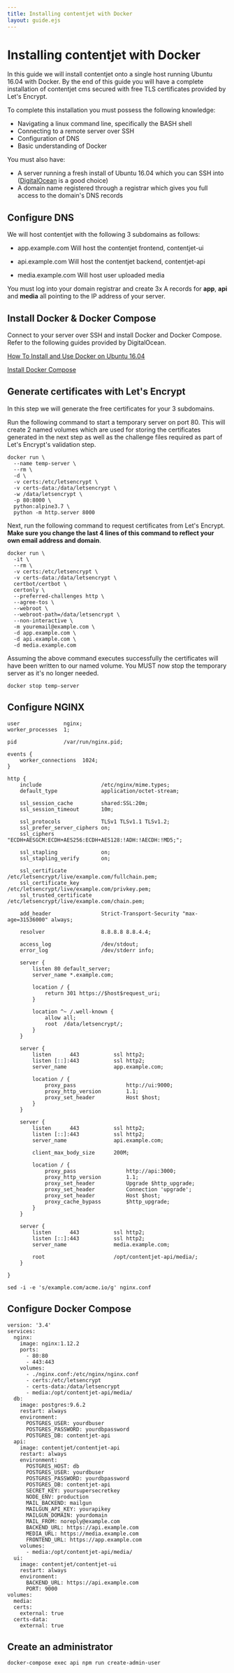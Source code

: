 ```yaml
---
title: Installing contentjet with Docker
layout: guide.ejs
---
```


# Installing contentjet with Docker

In this guide we will install contentjet onto a single host running Ubuntu 16.04 with Docker. By the end of this guide you will have a complete installation of contentjet cms secured with free TLS certificates provided by Let's Encrypt.

To complete this installation you must possess the following knowledge:

* Navigating a linux command line, specifically the BASH shell
* Connecting to a remote server over SSH
* Configuration of DNS
* Basic understanding of Docker

You must also have:

* A server running a fresh install of Ubuntu 16.04 which you can SSH into ([DigitalOcean](https://www.digitalocean.com/) is a good choice)
* A domain name registered through a registrar which gives you full access to the domain's DNS records

## Configure DNS

We will host contentjet with the following 3 subdomains as follows:

* app.example.com
  Will host the contentjet frontend, contentjet-ui

* api.example.com
  Will host the contentjet backend, contentjet-api

* media.example.com
  Will host user uploaded media

You must log into your domain registrar and create 3x A records for **app**, **api** and **media** all pointing to the IP address of your server.

## Install Docker & Docker Compose

Connect to your server over SSH and install Docker and Docker Compose. Refer to the following guides provided by DigitalOcean.

[How To Install and Use Docker on Ubuntu 16.04](https://www.digitalocean.com/community/tutorials/how-to-install-and-use-docker-on-ubuntu-16-04)

[Install Docker Compose](https://docs.docker.com/compose/install/#install-compose)

## Generate certificates with Let's Encrypt

In this step we will generate the free certificates for your 3 subdomains.

Run the following command to start a temporary server on port 80. This will create 2 named volumes which are used for storing the certificates generated in the next step as well as the challenge files required as part of Let's Encrypt's validation step.

```
docker run \
  --name temp-server \
  --rm \
  -d \
  -v certs:/etc/letsencrypt \
  -v certs-data:/data/letsencrypt \
  -w /data/letsencrypt \
  -p 80:8000 \
  python:alpine3.7 \
  python -m http.server 8000
```

Next, run the following command to request certificates from Let's Encrypt. **Make sure you change the last 4 lines of this command to reflect your own email address and domain**.

```
docker run \
  -it \
  --rm \
  -v certs:/etc/letsencrypt \
  -v certs-data:/data/letsencrypt \
  certbot/certbot \
  certonly \
  --preferred-challenges http \
  --agree-tos \
  --webroot \
  --webroot-path=/data/letsencrypt \
  --non-interactive \
  -m youremail@example.com \
  -d app.example.com \
  -d api.example.com \
  -d media.example.com
```

Assuming the above command executes successfully the certificates will have been written to our named volume. You MUST now stop the temporary server as it's no longer needed.

```
docker stop temp-server
```

## Configure NGINX

```
user              nginx;
worker_processes  1;

pid               /var/run/nginx.pid;

events {
    worker_connections  1024;
}

http {
    include                   /etc/nginx/mime.types;
    default_type              application/octet-stream;

    ssl_session_cache         shared:SSL:20m;
    ssl_session_timeout       10m;

    ssl_protocols             TLSv1 TLSv1.1 TLSv1.2;
    ssl_prefer_server_ciphers on;
    ssl_ciphers               "ECDH+AESGCM:ECDH+AES256:ECDH+AES128:!ADH:!AECDH:!MD5;";

    ssl_stapling              on;
    ssl_stapling_verify       on;

    ssl_certificate           /etc/letsencrypt/live/example.com/fullchain.pem;
    ssl_certificate_key       /etc/letsencrypt/live/example.com/privkey.pem;
    ssl_trusted_certificate   /etc/letsencrypt/live/example.com/chain.pem;

    add_header                Strict-Transport-Security "max-age=31536000" always;

    resolver                  8.8.8.8 8.8.4.4;

    access_log                /dev/stdout;
    error_log                 /dev/stderr info;

    server {
        listen 80 default_server;
        server_name *.example.com;

        location / {
            return 301 https://$host$request_uri;
        }

        location ^~ /.well-known {
            allow all;
            root  /data/letsencrypt/;
        }
    }

    server {
        listen      443           ssl http2;
        listen [::]:443           ssl http2;
        server_name               app.example.com;

        location / {
            proxy_pass                http://ui:9000;
            proxy_http_version        1.1;
            proxy_set_header          Host $host;
        }
    }

    server {
        listen      443           ssl http2;
        listen [::]:443           ssl http2;
        server_name               api.example.com;

        client_max_body_size      200M;

        location / {
            proxy_pass                http://api:3000;
            proxy_http_version        1.1;
            proxy_set_header          Upgrade $http_upgrade;
            proxy_set_header          Connection 'upgrade';
            proxy_set_header          Host $host;
            proxy_cache_bypass        $http_upgrade;
        }
    }

    server {
        listen      443           ssl http2;
        listen [::]:443           ssl http2;
        server_name               media.example.com;

        root                      /opt/contentjet-api/media/;
    }

}
```

```
sed -i -e 's/example.com/acme.io/g' nginx.conf
```

## Configure Docker Compose

```
version: '3.4'
services:
  nginx:
    image: nginx:1.12.2
    ports:
      - 80:80
      - 443:443
    volumes:
      - ./nginx.conf:/etc/nginx/nginx.conf
      - certs:/etc/letsencrypt
      - certs-data:/data/letsencrypt
      - media:/opt/contentjet-api/media/
  db:
    image: postgres:9.6.2
    restart: always
    environment:
      POSTGRES_USER: yourdbuser
      POSTGRES_PASSWORD: yourdbpassword
      POSTGRES_DB: contentjet-api
  api:
    image: contentjet/contentjet-api
    restart: always
    environment:
      POSTGRES_HOST: db
      POSTGRES_USER: yourdbuser
      POSTGRES_PASSWORD: yourdbpassword
      POSTGRES_DB: contentjet-api
      SECRET_KEY: yoursupersecretkey
      NODE_ENV: production
      MAIL_BACKEND: mailgun
      MAILGUN_API_KEY: yourapikey
      MAILGUN_DOMAIN: yourdomain
      MAIL_FROM: noreply@example.com
      BACKEND_URL: https://api.example.com
      MEDIA_URL: https://media.example.com
      FRONTEND_URL: https://app.example.com
    volumes:
      - media:/opt/contentjet-api/media/
  ui:
    image: contentjet/contentjet-ui
    restart: always
    environment:
      BACKEND_URL: https://api.example.com
      PORT: 9000
volumes:
  media:
  certs:
    external: true
  certs-data:
    external: true
```

## Create an administrator

```
docker-compose exec api npm run create-admin-user
```
